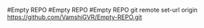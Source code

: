 #Empty REPO
#Empty REPO
#Empty REPO
git remote set-url origin https://github.com/VamshiGVR/Empty-REPO.git
